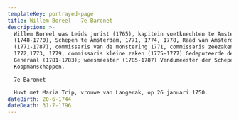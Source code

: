 ```yaml
---
templateKey: portrayed-page
title: Willem Boreel - 7e Baronet
description: >-
  Willem Boreel was Leids jurist (1765), kapitein voetknechten te Amsterdam
  (1748-1770), Schepen te Amsterdam, 1771, 1774, 1778, Raad van Amsterdam
  (1771-1787), commissaris van de monstering 1771, commissaris zeezaken
  1772,1773, 1779, commissaris kleine zaken (1775-1777) Gedeputeerde der Staten
  Generaal (1781-1783); weesmeester (1785-1787) Vendumeester der Schepen en
  Koopmanschappen. 

  7e Baronet

  Huwt met Maria Trip, vrouwe van Langerak, op 26 januari 1750.
dateBirth: 20-6-1744
dateDeath: 31-7-1796
---
```

